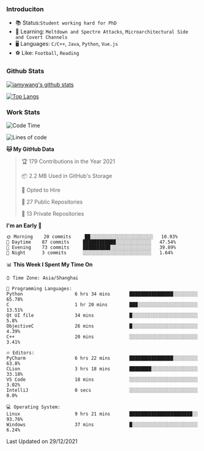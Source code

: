 ### Introduciton

- 📚 Status:`Student working hard for PhD`
- 🔎 Learning: `Meltdown and Spectre Attacks`, `Microarchitectural Side and Covert Channels`
- 🖥️ Languages: `C/C++`, `Java`, `Python`, `Vue.js`
- ⚽ Like: `Football`, `Reading`

### Github Stats

[![iamywang's github stats](https://github-readme-stats.vercel.app/api?username=iamywang&count_private=true&show_icons=true)]()

[![Top Langs](https://github-readme-stats.vercel.app/api/top-langs/?username=iamywang&layout=compact)]()

### Work Stats

<!--START_SECTION:waka-->
![Code Time](http://img.shields.io/badge/Code%20Time-58%20hrs%2019%20mins-blue)

![Lines of code](https://img.shields.io/badge/From%20Hello%20World%20I%27ve%20Written-538%20Thousand%20lines%20of%20code-blue)

**🐱 My GitHub Data** 

> 🏆 179 Contributions in the Year 2021
 > 
> 📦 2.2 MB Used in GitHub's Storage 
 > 
> 💼 Opted to Hire
 > 
> 📜 27 Public Repositories 
 > 
> 🔑 13 Private Repositories  
 > 
**I'm an Early 🐤** 

```text
🌞 Morning    20 commits     ██░░░░░░░░░░░░░░░░░░░░░░░   10.93% 
🌆 Daytime    87 commits     ████████████░░░░░░░░░░░░░   47.54% 
🌃 Evening    73 commits     ██████████░░░░░░░░░░░░░░░   39.89% 
🌙 Night      3 commits      ░░░░░░░░░░░░░░░░░░░░░░░░░   1.64%

```


📊 **This Week I Spent My Time On** 

```text
⌚︎ Time Zone: Asia/Shanghai

💬 Programming Languages: 
Python                   6 hrs 34 mins       ████████████████░░░░░░░░░   65.78% 
C                        1 hr 20 mins        ███░░░░░░░░░░░░░░░░░░░░░░   13.51% 
Qt UI file               34 mins             █░░░░░░░░░░░░░░░░░░░░░░░░   5.8% 
ObjectiveC               26 mins             █░░░░░░░░░░░░░░░░░░░░░░░░   4.39% 
C++                      20 mins             ░░░░░░░░░░░░░░░░░░░░░░░░░   3.41%

🔥 Editors: 
PyCharm                  6 hrs 22 mins       ████████████████░░░░░░░░░   63.8% 
CLion                    3 hrs 18 mins       ████████░░░░░░░░░░░░░░░░░   33.18% 
VS Code                  18 mins             ░░░░░░░░░░░░░░░░░░░░░░░░░   3.02% 
IntelliJ                 0 secs              ░░░░░░░░░░░░░░░░░░░░░░░░░   0.0%

💻 Operating System: 
Linux                    9 hrs 21 mins       ███████████████████████░░   93.76% 
Windows                  37 mins             █░░░░░░░░░░░░░░░░░░░░░░░░   6.24%

```


 Last Updated on 29/12/2021
<!--END_SECTION:waka-->
